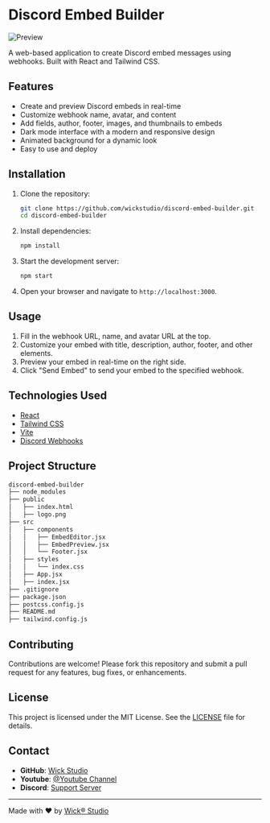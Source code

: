 # Discord Embed Builder

![Preview](./preview.png)

A web-based application to create Discord embed messages using webhooks. Built with React and Tailwind CSS.

## Features

- Create and preview Discord embeds in real-time
- Customize webhook name, avatar, and content
- Add fields, author, footer, images, and thumbnails to embeds
- Dark mode interface with a modern and responsive design
- Animated background for a dynamic look
- Easy to use and deploy

## Installation

1. Clone the repository:

   ```bash
   git clone https://github.com/wickstudio/discord-embed-builder.git
   cd discord-embed-builder
   ```

2. Install dependencies:

   ```bash
   npm install
   ```

3. Start the development server:

   ```bash
   npm start
   ```

4. Open your browser and navigate to `http://localhost:3000`.

## Usage

1. Fill in the webhook URL, name, and avatar URL at the top.
2. Customize your embed with title, description, author, footer, and other elements.
3. Preview your embed in real-time on the right side.
4. Click "Send Embed" to send your embed to the specified webhook.

## Technologies Used

- [React](https://reactjs.org/)
- [Tailwind CSS](https://tailwindcss.com/)
- [Vite](https://vitejs.dev/)
- [Discord Webhooks](https://discord.com/developers/docs/resources/webhook)

## Project Structure

```bash
discord-embed-builder
├── node_modules
├── public
│   ├── index.html
│   ├── logo.png
├── src
│   ├── components
│   │   ├── EmbedEditor.jsx
│   │   ├── EmbedPreview.jsx
│   │   └── Footer.jsx
│   ├── styles
│   │   └── index.css
│   ├── App.jsx
│   ├── index.jsx
├── .gitignore
├── package.json
├── postcss.config.js
├── README.md
├── tailwind.config.js
```

## Contributing

Contributions are welcome! Please fork this repository and submit a pull request for any features, bug fixes, or enhancements.

## License

This project is licensed under the MIT License. See the [LICENSE](./LICENSE) file for details.

## Contact

- **GitHub**: [Wick Studio](https://github.com/wickstudio)
- **Youtube**: [@Youtube Channel](https://www.youtube.com/@wick_studio)
- **Discord**: [Support Server](https://discord.gg/wicks)

---

Made with ❤️ by [Wick® Studio](https://wickdev.xyz/)